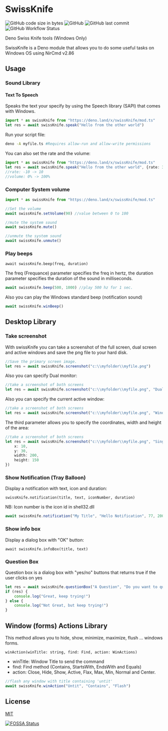 # SwissKnife
![GitHub code size in bytes](https://img.shields.io/github/languages/code-size/fakoua/swissKnife?style=for-the-badge)
![GitHub](https://img.shields.io/github/license/fakoua/swissKnife?style=for-the-badge)
![GitHub last commit](https://img.shields.io/github/last-commit/fakoua/swissKnife?style=for-the-badge)
![GitHub Workflow Status](https://img.shields.io/github/workflow/status/fakoua/swissKnife/Deno%20CI?style=for-the-badge)


Deno Swiss Knife tools (Windows Only)

SwissKnife is a Deno module that allows you to do some useful tasks on Windows OS using NirCmd v2.86

## Usage

### Sound Library

#### Text To Speech

Speaks the text your specify by using the Speech library (SAPI) that comes with Windows.

```ts
import * as swissKnife from "https://deno.land/x/swissKnife/mod.ts"
let res = await swissKnife.speak("Hello from the other world")
```

Run your script file:

```bash
deno -A myfile.ts #Requires allow-run and allow-write permissions
```

You can also set the rate and the volume:

```ts
import * as swissKnife from "https://deno.land/x/swissKnife/mod.ts"
let res = await swissKnife.speak("Hello from the other world", {rate: 3, volume: 80})
//rate: -10 -> 10
//volume: 0% -> 100%
```

### Computer System volume

```ts
import * as swissKnife from "https://deno.land/x/swissKnife/mod.ts"

//Set the volume
await swissKnife.setVolume(90) //value between 0 to 100

//mute the system sound
await swissKnife.mute()

//unmute the system sound
await swissKnife.unmute()
```

### Play beeps

`await swissKnife.beep(freq, duration)`

The freq (Frequance) parameter specifies the freq in hertz, the duration parameter specifies the duration of the sound in milliseconds.

```ts
await swissKnife.beep(500, 1000) //play 500 hz for 1 sec.
```

Also you can play the Windows standard beep (notification sound)

```ts
await swissKnife.winBeep()
```

## Desktop Library

### Take screenshot

With swissKnife you can take a screenshot of the full screen, dual screen and active windows and save the png file to your hard disk.

```ts
//Save the primary screen image.
let res = await swissKnife.screenshot("c:\\myfolder\\myfile.png")
```

Also you can specify Dual monitor:

```ts
//take a screenshot of both screens
let res = await swissKnife.screenshot("c:\\myfolder\\myfile.png", "Dual")
```

Also you can specify the current active window:

```ts
//take a screenshot of both screens
let res = await swissKnife.screenshot("c:\\myfolder\\myfile.png", "Window")
```

The third parameter allows you to specify the coordinates, width and height of the area:

```ts
//take a screenshot of both screens
let res = await swissKnife.screenshot("c:\\myfolder\\myfile.png", "Single", {
    x: 10,
    y: 30,
    width: 200,
    height: 150
})
```

### Show Notification (Tray Balloon)

Display a notification with text, icon and duration:

`swissKnife.notification(title, text, iconNumber, duration)`

NB: Icon number is the icon id in shell32.dll

```ts
await swissKnife.notification("My Title", "Hello Notification", 77, 2000)
```

### Show info box

Display a dialog box with "OK" button:

`await swissKnife.infoBox(title, text)`

### Question Box

Question box is a dialog box with "yes/no" buttons that returns true if the user clicks on yes

```ts
let res = await swissKnife.questionBox("A Question", "Do you want to quite smoking?")
if (res) {
    console.log("Great, keep trying!")
} else {
    console.log("Not Great, but keep trying!")
}
```

## Window (forms) Actions Library

This method allows you to hide, show, minimize, maximize, flush ... windows forms.

`winAction(winTitle: string, find: Find, action: WinActions)`

- winTitle: Window Title to send the command
- find: Find method (Contains, StartsWith, EndsWith and Equals)
- action: Close, Hide, Show, Active, Flax, Max, Min, Normal and Center.

```ts
//flash any window with title containing 'untit'
await swissKnife.winAction("Untit", "Contains", "Flash")
```

## License

[MIT](LICENSE)


[![FOSSA Status](https://app.fossa.com/api/projects/git%2Bgithub.com%2Ffakoua%2FSwissKnife.svg?type=large)](https://app.fossa.com/projects/git%2Bgithub.com%2Ffakoua%2FSwissKnife?ref=badge_large)